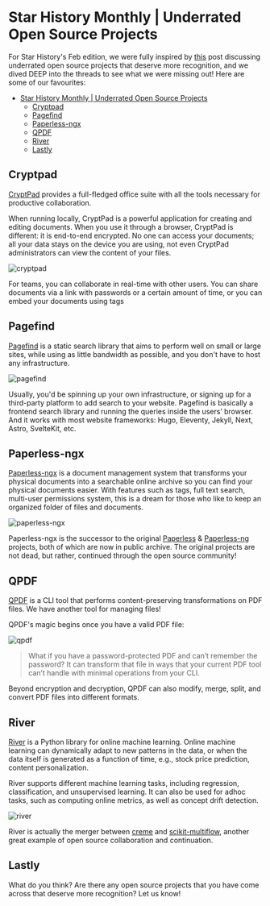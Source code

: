 # Star History Monthly | Underrated Open Source Projects

For Star History's Feb edition, we were fully inspired by [this](https://news.ycombinator.com/item?id=39635486) post discussing underrated open source projects that deserve more recognition, and we dived DEEP into the threads to see what we were missing out! Here are some of our favourites:

-   [Star History Monthly | Underrated Open Source Projects](#star-history-monthly--underrated-open-source-projects)
    -   [Cryptpad](#cryptpad)
    -   [Pagefind](#pagefind)
    -   [Paperless-ngx](#paperless-ngx)
    -   [QPDF](#qpdf)
    -   [River](#river)
    -   [Lastly](#lastly)

## Cryptpad

[CryptPad](https://github.com/cryptpad/cryptpad) provides a full-fledged office suite with all the tools necessary for productive collaboration.

When running locally, CryptPad is a powerful application for creating and editing documents. When you use it through a browser, CryptPad is different: it is end-to-end encrypted. No one can access your documents; all your data stays on the device you are using, not even CryptPad administrators can view the content of your files.

![cryptpad](/assets/blog/most-underrated/cryptpad.webp)

For teams, you can collaborate in real-time with other users. You can share documents via a link with passwords or a certain amount of time, or you can embed your documents using tags

## Pagefind

[Pagefind](https://github.com/CloudCannon/pagefind) is a static search library that aims to perform well on small or large sites, while using as little bandwidth as possible, and you don't have to host any infrastructure.

![pagefind](/assets/blog/most-underrated/pagefind.webp)

Usually, you'd be spinning up your own infrastructure, or signing up for a third-party platform to add search to your website. Pagefind is basically a frontend search library and running the queries inside the users’ browser. And it works with most website frameworks: Hugo, Eleventy, Jekyll, Next, Astro, SvelteKit, etc.

## Paperless-ngx

[Paperless-ngx](https://github.com/paperless-ngx/paperless-ngx) is a document management system that transforms your physical documents into a searchable online archive so you can find your physical documents easier. With features such as tags, full text search, multi-user permissions system, this is a dream for those who like to keep an organized folder of files and documents.

![paperless-ngx](/assets/blog/most-underrated/paperless-ngx.webp)

Paperless-ngx is the successor to the original [Paperless](https://github.com/the-paperless-project/paperless) & [Paperless-ng](https://github.com/jonaswinkler/paperless-ng) projects, both of which are now in public archive. The original projects are not dead, but rather, continued through the open source community!

## QPDF

[QPDF](https://github.com/qpdf/qpdf) is a CLI tool that performs content-preserving transformations on PDF files. We have another tool for managing files!

QPDF's magic begins once you have a valid PDF file:

![qpdf](/assets/blog/most-underrated/qpdf.webp)

> What if you have a password-protected PDF and can’t remember the password?
> It can transform that file in ways that your current PDF tool can’t handle with minimal operations from your CLI.

Beyond encryption and decryption, QPDF can also modify, merge, split, and convert PDF files into different formats.

## River

[River](https://github.com/online-ml/river) is a Python library for online machine learning. Online machine learning can dynamically adapt to new patterns in the data, or when the data itself is generated as a function of time, e.g., stock price prediction, content personalization.

River supports different machine learning tasks, including regression, classification, and unsupervised learning. It can also be used for adhoc tasks, such as computing online metrics, as well as concept drift detection.

![river](/assets/blog/most-underrated/river.webp)

River is actually the merger between [creme](https://github.com/MaxHalford/creme) and [scikit-multiflow](https://github.com/scikit-multiflow/scikit-multiflow), another great example of open source collaboration and continuation.

## Lastly

What do you think? Are there any open source projects that you have come across that deserve more recognition? Let us know!
